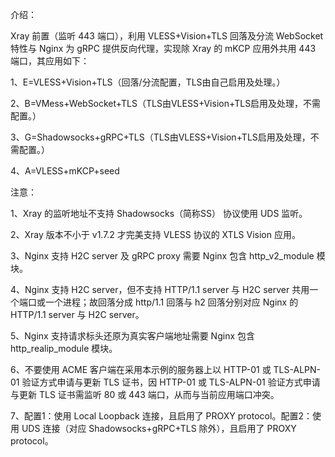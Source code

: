 介绍：

Xray 前置（监听 443 端口），利用 VLESS+Vision+TLS 回落及分流 WebSocket 特性与 Nginx 为 gRPC 提供反向代理，实现除 Xray 的 mKCP 应用外共用 443 端口，其应用如下：

1、E=VLESS+Vision+TLS（回落/分流配置，TLS由自己启用及处理。）

2、B=VMess+WebSocket+TLS（TLS由VLESS+Vision+TLS启用及处理，不需配置。）

3、G=Shadowsocks+gRPC+TLS（TLS由VLESS+Vision+TLS启用及处理，不需配置。）

4、A=VLESS+mKCP+seed

注意：

1、Xray 的监听地址不支持 Shadowsocks（简称SS） 协议使用 UDS 监听。

2、Xray 版本不小于 v1.7.2 才完美支持 VLESS 协议的 XTLS Vision 应用。

3、Nginx 支持 H2C server 及 gRPC proxy 需要 Nginx 包含 http_v2_module 模块。

4、Nginx 支持 H2C server，但不支持 HTTP/1.1 server 与 H2C server 共用一个端口或一个进程；故回落分成 http/1.1 回落与 h2 回落分别对应 Nginx 的 HTTP/1.1 server 与 H2C server。

5、Nginx 支持请求标头还原为真实客户端地址需要 Nginx 包含 http_realip_module 模块。

6、不要使用 ACME 客户端在采用本示例的服务器上以 HTTP-01 或 TLS-ALPN-01 验证方式申请与更新 TLS 证书，因 HTTP-01 或 TLS-ALPN-01 验证方式申请与更新 TLS 证书需监听 80 或 443 端口，从而与当前应用端口冲突。

7、配置1：使用 Local Loopback 连接，且启用了 PROXY protocol。配置2：使用 UDS 连接（对应 Shadowsocks+gRPC+TLS 除外），且启用了 PROXY protocol。
